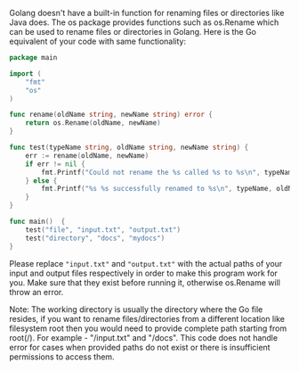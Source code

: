Golang doesn't have a built-in function for renaming files or directories like Java does. The os package provides functions such as os.Rename which can be used to rename files or directories in Golang. 
Here is the Go equivalent of your code with same functionality:

```go
package main

import (
	"fmt"
	"os"
)

func rename(oldName string, newName string) error {
	return os.Rename(oldName, newName)
}

func test(typeName string, oldName string, newName string) {
	err := rename(oldName, newName)
	if err != nil {
		fmt.Printf("Could not rename the %s called %s to %s\n", typeName, oldName, newName)
	} else {
		fmt.Printf("%s %s successfully renamed to %s\n", typeName, oldName, newName)
	}
}

func main()  {
	test("file", "input.txt", "output.txt")
	test("directory", "docs", "mydocs")
}
```
Please replace `"input.txt"` and `"output.txt"` with the actual paths of your input and output files respectively in order to make this program work for you. Make sure that they exist before running it, otherwise os.Rename will throw an error. 

Note: The working directory is usually the directory where the Go file resides, if you want to rename files/directories from a different location like filesystem root then you would need to provide complete path starting from root(/). For example - "/input.txt" and "/docs". This code does not handle error for cases when provided paths do not exist or there is insufficient permissions to access them.

